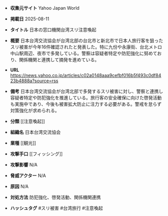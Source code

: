 - **収集元サイト**
Yahoo Japan World

- **掲載日**
2025-08-11

- **タイトル**
日本の窓口機関台湾スリ注意喚起

- **概要**
日本台湾交流協会が台湾北部の台北市と新北市で日本人旅行客を狙ったスリ被害が今年16件確認されたと発表した。特に九份や永康街、台北メトロ中山駅周辺、夜市で多発している。警察は容疑者特定や防犯強化に努めており、関係機関と連携して摘発を進めている。

- **URL**
https://news.yahoo.co.jp/articles/c02a0148aaa9cefbf016b5f493c0df8423b4888a?source=rss

- **備考**
日本台湾交流協会が台湾北部で多発するスリ被害に対し、警察と連携し容疑者特定や防犯強化を推進している。旅行客の安全確保に向けた啓発活動も実施中であり、今後も被害拡大防止に注力する必要がある。警戒を怠らず対策強化が求められる。

- **分類**
[[注意喚起]]

- **組織名**
日本台湾交流協会

- **業種**
[[観光]]

- **攻撃手口**
[[フィッシング]]

- **攻撃影響**
N/A

- **脅威アクター**
N/A

- **原因**
N/A

- **対処方法**
防犯強化、啓発活動、関係機関連携

- **ハッシュタグ**
#スリ被害 #台湾旅行 #注意喚起
